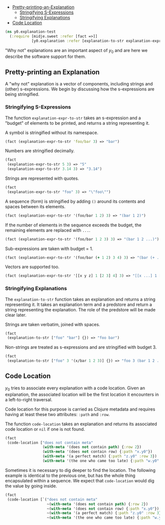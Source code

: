   * [Pretty-printing-an-Explanation](#pretty-printing-an-explanation)
    * [Stringifying S-Expressions](#stringifying-s-expressions)
    * [Stringifying Explanations](#stringifying-explanations)
  * [Code Location](#code-location)
```clojure
(ns y0.explanation-test
  (:require [midje.sweet :refer [fact =>]]
            [y0.explanation :refer [explanation-to-str explanation-expr-to-str code-location]]))

```
"Why not" explanations are an important aspect of $y_0$ and are here we describe the
software support for them.

## Pretty-printing an Explanation

A "why not" explanation is a vector of components, including strings and (other)
s-expressions. We begin by discussing how the s-expressions are being stringified.

### Stringifying S-Expressions

The function `explanation-expr-to-str` takes an s-expression and a "budget" of elements
to be printed, and returns a string representing it.

A symbol is stringified without its namespace.
```clojure
(fact (explanation-expr-to-str 'foo/bar 3) => "bar")

```
Numbers are stringified decimally.
```clojure
(fact
 (explanation-expr-to-str 5 3) => "5"
 (explanation-expr-to-str 3.14 3) => "3.14")

```
Strings are represented with quotes.
```clojure
(fact
 (explanation-expr-to-str "foo" 3) => "\"foo\"")

```
A sequence (form) is stringified by adding `()` around its contents and spaces between
its elements.
```clojure
(fact (explanation-expr-to-str '(foo/bar 1 2) 3) => "(bar 1 2)")

```
If the number of elements in the sequence exceeds the budget, the remaining elements are
replaced with `...`.
```clojure
(fact (explanation-expr-to-str '(foo/bar 1 2 3) 3) => "(bar 1 2 ...)")

```
Sub-expressions are taken with budget = 1.
```clojure
(fact (explanation-expr-to-str '(foo/bar (+ 1 2) 3 4) 3) => "(bar (+ ...) 3 ...)")

```
Vectors are supported too.
```clojure
(fact (explanation-expr-to-str '[[x y z] 1 [2 3] 4] 3) => "[[x ...] 1 [2 ...] ...]")

```
### Stringifying Explanations

The `explanation-to-str` function takes an explanation and returns a string representing
it. It takes an explanation term and a predstore and return a string representing the explanation.
The role of the predstore will be made clear later.

Strings are taken verbatim, joined with spaces.
```clojure
(fact
 (explanation-to-str ["foo" "bar"] {}) => "foo bar")

```
Non-strings are treated as s-expressions and are stringified with budget 3.
```clojure
(fact
 (explanation-to-str ["foo" 3 '(x/bar 1 2 3)] {}) => "foo 3 (bar 1 2 ...)")

```
## Code Location

$y_0$ tries to associate every explanation with a code location. Given an explanation, the
associated location will be the first location it encounters in a left-to-right traversal.

Code location for this purpose is carried as Clojure metadata and requires having at least
these two attributes: `:path` and `:row`.

The function `code-location` takes an explanation and returns its associated code location
or `nil` if one is not found.
```clojure
(fact
 (code-location ["does not contain meta" 
                 (with-meta '(does not contain path) {:row 2})
                 (with-meta '(does not contain row) {:path "x.y0"})
                 (with-meta '(a perfect match) {:path "z.y0" :row 3})
                 (with-meta '(the one who came too late) {:path "w.y0" :row 4})]) => {:path "z.y0" :row 3})

```
Sometimes it is necessary to dig deeper to find the location. The following example is
identical to the previous one, but has the whole thing encapsulated within a sequence. We
expect that `code-location` would dig the value by going inside.
```clojure
(fact
 (code-location [`("does not contain meta"
                   ~(with-meta '(does not contain path) {:row 2})
                   ~(with-meta '(does not contain row) {:path "x.y0"})
                   ~(with-meta '(a perfect match) {:path "z.y0" :row 3})
                   ~(with-meta '(the one who came too late) {:path "w.y0" :row 4}))]) => {:path "z.y0" :row 3})
```

